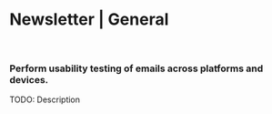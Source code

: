 # Newsletter | General
<br>


### Perform usability testing of emails across platforms and devices.

TODO: Description

<br>


